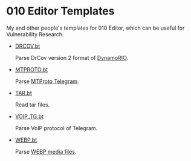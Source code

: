 # 010 Editor Templates

My and other people's templates for 010 Editor, which can be useful for Vulnerability Research.

- [DRCOV.bt](./DRCOV.bt)

    Parse DrCov version 2 format of [DynamoRIO](https://github.com/DynamoRIO/dynamorio).

- [MTPROTO.bt](./MTPROTO.bt)

    Parse [MTProto Telegram](https://core.telegram.org/mtproto).

- [TAR.bt](./TAR.bt)

    Read tar files.

- [VOIP_TG.bt](./VOIP_TG.bt)

    Parse VoIP protocol of Telegram.

- [WEBP.bt](./WEBP.bt)

    Parse [WEBP media files](https://developers.google.com/speed/webp/docs/riff_container).
